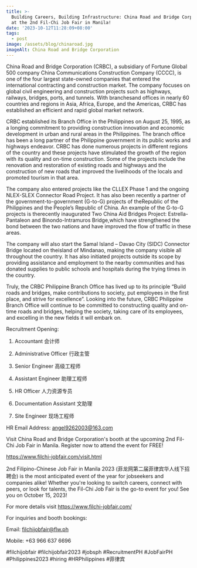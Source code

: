 ```yaml
---
title: >-
  Building Careers, Building Infrastructure: China Road and Bridge Corporation
  at the 2nd Fil-Chi Job Fair in Manila!
date: '2023-10-12T11:28:09+08:00'
tags:
  - post
image: /assets/blog/chinaroad.jpg
imageAlt: China Road and Bridge Corporation
---
```

China Road and Bridge Corporation (CRBC), a subsidiary of Fortune Global 500 company China Communications Construction Company (CCCC), is one of the four largest state-owned companies that entered the international contracting and construction market. The company focuses on global civil engineering and construction projects such as highways, railways, bridges, ports, and tunnels. With branchesand offices in nearly 60 countries and regions in Asia, Africa, Europe, and the Americas, CRBC has established an efficient and rapid global market network.



CRBC established its Branch Office in the Philippines on August 25, 1995, as a longing commitment to providing construction innovation and economic development in urban and rural areas in the Philippines. The branch office has been a long partner of the Philippine government in its public works and highways endeavor. CRBC has done numerous projects in different regions of the country and these projects have stimulated the growth of the region with its quality and on-time construction. Some of the projects include the renovation and restoration of existing roads and highways and the construction of new roads that improved the livelihoods of the locals and promoted tourism in that area.



The company also entered projects like the CLLEX Phase 1 and the ongoing NLEX-SLEX Connector Road Project. It has also been recently a partner of the government-to-government (G-to-G) projects of theRepublic of the Philippines and the People’s Republic of China. An example of the G-to-G projects is therecently inaugurated Two China Aid Bridges Project: Estrella-Pantaleon and Binondo-Intramuros Bridge,which have strengthened the bond between the two nations and have improved the flow of traffic in these areas.



The company will also start the Samal Island – Davao City (SIDC) Connector Bridge located on theisland of Mindanao, making the company visible all throughout the country. It has also initiated projects outside its scope by providing assistance and employment to the nearby communities and has donated supplies to public schools and hospitals during the trying times in the country.



Truly, the CRBC Philippine Branch Office has lived up to its principle “Build roads and bridges, make contributions to society, put employees in the first place, and strive for excellence”. Looking into the future, CRBC Philippine Branch Office will continue to be committed to constructing quality and on-time roads and bridges, helping the society, taking care of its employees, and excelling in the new fields it will embark on.



Recruitment Opening:



1. Accountant 会计师

2. Administrative Officer 行政主管

3. Senior Engineer 高级工程师

4. Assistant Engineer 助理工程师

5. HR Officer 人力资源专员

6. Documentation Assistant 文助理

7. Site Engineer 现场工程师



HR Email Address: angel9262003@163.com



Visit China Road and Bridge Corporation's booth at the upcoming 2nd Fil-Chi Job Fair in Manila. Register now to attend the event for FREE!



https://www.filchi-jobfair.com/visit.html



2nd Filipino-Chinese Job Fair in Manila 2023 (菲龙网第二届菲律宾华人线下招聘会) is the most anticipated event of the year for jobseekers and companies alike! Whether you're looking to switch careers, connect with peers, or look for talents, the Fil-Chi Job Fair is the go-to event for you! See you on October 15, 2023!



For more details visit https://www.filchi-jobfair.com/



For inquiries and booth bookings:



Email: filchijobfair@flw.ph



Mobile: +63 966 637 6696



\#filchijobfair #filchijobfair2023 #jobsph #RecruitmentPH #JobFairPH #Philippines2023 #hiring #HRPhilippines #菲律宾
